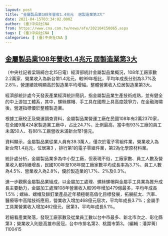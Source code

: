 ```yaml
---
layout: post
title: "金屬製品業108年營收1.4兆元  居製造業第3大"
date: 2021-04-15T03:34:02.000Z
author: (臺)中央社CNA
from: https://www.cna.com.tw/news/afe/202104150065.aspx
tags: [ (臺)中央社CNA ]
categories: [ (臺)中央社CNA ]
---
```

<!--1618457642000-->
[金屬製品業108年營收1.4兆元  居製造業第3大](https://www.cna.com.tw/news/afe/202104150065.aspx)
------

<div>
<div></div><div class="paragraph"><p>（中央社記者梁珮綺台北15日電）經濟部統計金屬製品業概況，108年工廠家數2.2萬家、營業收入為新台幣1.4兆元，較99年相比，平均年成長分別為3.7%及2.8%，營運績效明顯高於製造業平均增幅。整體營業收入位居製造業第3大。</p><p>經濟部統計處今天發表產業經濟統計簡訊，指金屬製品業生產技術成熟，並有健全的中上游加工體系，其中，螺絲螺帽、手工具在國際上具高度競爭力，在金融海嘯後，營運指標優於整體製造業。</p><p>根據工廠校正及營運調查資料，金屬製品業營運工廠在民國108年有2萬2370家，在全國9萬424家製造業工廠中，占比24.7%，比例最高，當中有93%工廠的員工未滿50人、有88%工廠營收未滿新台幣1億元。</p><p>資料顯示，金屬製品業從業人員有39.3萬人，僅次於電子零組件業，營業收入為新台幣1.4兆元，位居第3 ，排行第1的電子零組件業，第2為化學原材料業。</p><p>統計處分析，金屬製品業多為中小型工廠，但表現不俗，工廠家數、員工人數及營業收入都持續增長，民國100年至108年間工廠家數平均成長率為3.7%、員工人數為4.5%、營業收入為2.8%，優於製造業的1.7%、2%及0.3%。</p><p>進一步觀察金屬製品業組成，以金屬加工處理、螺絲螺帽與金屬手工具業為推升成長主要動力，金屬加工處理108年營業收入較99年增加479億最多，平均年成長1.5%；螺絲、螺帽及鉚釘業產品近年積極朝高值化目標發展，拓展航太、汽車、醫療等中高階技術應用，營業收入增加468億元居次，平均年成長3.7%；金屬手工具業營業收入增加462億元，居第3，平均年成長5.1%。</p><p>若細看產業聚落，發現工廠家數及從業員工數以台中市最多、新北市次之、彰化縣第3；營業收入則是高雄市居冠，台中市排名第2、桃園市第3。（編輯：潘羿菁）1100415</p></div>
</div>
